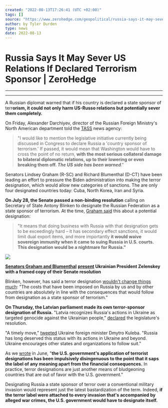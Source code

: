 ```yaml
---
created: "2022-08-13T17:26:41 (UTC +02:00)"
tags: []
source: "https://www.zerohedge.com/geopolitical/russia-says-it-may-sever-us-relations-if-declared-terrorism-sponsor"
author: by Tyler Durden
type: news
date: 2022-08-13
---
```


# Russia Says It May Sever US Relations If Declared Terrorism Sponsor | ZeroHedge

---

---

A Russian diplomat warned that if his country is declared a state sponsor of terr**orism, it could not only harm US-Russo relations but potentially sever them completely.** 

On Friday, Alexander Darchiyev, director of the Russian Foreign Ministry's North American department told the [TASS](https://tass.com/politics/1493051) news agency: 

 > 
 > "I would like to mention the legislative initiative currently being discussed in Congress to declare Russia a 'country sponsor of terrorism.' If passed, it would mean that Washington would have to cross the point of no return, **with the most serious collateral damage to bilateral diplomatic relations, up to their lowering or even breaking them off. *The US side has been warned***."

Senators Lindsey Graham (R-SC) and Richard Blumenthal (D-CT) have been leading an effort to pressure the Biden administration into making the terror designation, which would allow new categories of sanctions. The are only four designated countries today: Cuba, North Korea, Iran and Syria. 

**On July 28, the Senate passed a non-binding resolution** calling on Secretary of State Antony Blinken to designate the Russian Federation as a state sponsor of terrorism. At the time, [Graham said](https://www.lgraham.senate.gov/public/index.cfm/press-releases?ID=9CD80923-FC0A-4A7B-ADCF-497C6E26F8BB) this about a potential designation:

 > 
 > "It means that doing business with Russia with that designation gets to be exceedingly hard – it has secondary effect sanctions, it would limit dual export items, and more importantly **it would waive sovereign immunity when it came to suing Russia in U.S. courts. This designation would be a nightmare for Russia."**

[](https://www.zerohedge.com/s3/files/inline-images/blum%20graham%20zel.jpeg?itok=orbQ92T-)

[![](https://assets.zerohedge.com/s3fs-public/styles/inline_image_mobile/public/inline-images/blum%20graham%20zel.jpeg?itok=orbQ92T-)](https://www.zerohedge.com/s3/files/inline-images/blum%20graham%20zel.jpeg?itok=orbQ92T-)

[**Senators Graham and Blumenthal**](https://www.zerohedge.com/s3/files/inline-images/blum%20graham%20zel.jpeg?itok=orbQ92T-) **[present](https://www.lgraham.senate.gov/public/index.cfm/2022/7/graham-blumenthal-visit-to-ukraine-meet-with-president-zelenskyy) Ukrainian President Zelenskey with a framed copy of their Senate resolution** 

Blinken, however, has said a terror designation [wouldn't change things much](https://www.nytimes.com/2022/07/29/us/politics/russia-terrorism-blinken.html): "The costs that have been imposed on Russia by us and by other countries are absolutely in line with the consequences that would follow from designation as a state sponsor of terrorism.”

**On Thursday, the Latvian parliament made its own terror-sponsor designation of Russia.** "Latvia recognizes Russia's actions in Ukraine as targeted genocide against the Ukrainian people," [declared](https://www.reuters.com/world/europe/latvia-designates-russia-state-sponsor-terrorism-over-ukraine-war-2022-08-11/) the legislature's resolution.  

"A timely move," [tweeted](https://twitter.com/DmytroKuleba/status/1557656834919616514?s=20&t=sjD7Cd-ykzFvLiFQPqSdFw) Ukraine foreign minister Dmytro Kuleba. "Russia has long deserved this status with its actions in Ukraine and beyond. Ukraine encourages other states and organizations to follow suit."  

As we [wrote](https://www.zerohedge.com/geopolitical/nuke-deal-breakthrough-iran-drops-demand-irgc-be-removed-terror-list) in June, "**the U.S. government's application of terrorist designations has been impulsively disingenuous to the point that it saps the label of any meaning apart from the financial consequences.** In practice, terror designations are just another means of bludgeoning countries that are out of favor with the U.S. government."

Designating Russia a state sponsor of terror over a conventional military invasion would represent just the latest bastardization of the term. Indeed, **if the terror label were attached to every invasion that's accompanied by alleged war crimes, the U.S. government would have to designate itself.**
